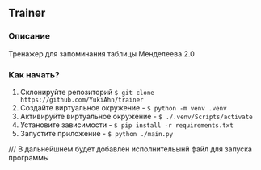 ## Trainer
### Описание
Тренажер для запоминания таблицы Менделеева 2.0

### Как начать?
1. Склонируйте репозиторий `$ git clone https://github.com/YukiAhn/trainer`
2. Создайте виртуальное окружение -  `$ python -m venv .venv`
3. Активируйте виртуальное окружение - `$ ./.venv/Scripts/activate`
4. Установите зависимости - `$ pip install -r requirements.txt`
5. Запустите приложение - `$ python ./main.py`

/// В дальнейшнем будет добавлен исполнительынй файл для запуска программы
